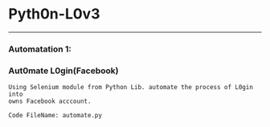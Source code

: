 # Pyth0n-L0v3

---
### Automatation 1:

### Aut0mate L0gin(Facebook)
~~~
Using Selenium module from Python Lib. automate the process of L0gin into
owns Facebook acccount.

Code FileName: automate.py
~~~
